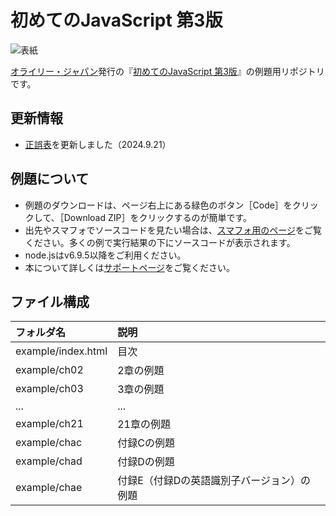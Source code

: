 # 初めてのJavaScript 第3版

![表紙](https://www.marlin-arms.com/jpn/arts/books-small/ljs3.png)

[オライリー・ジャパン](https://www.oreilly.co.jp/books/9784873117836/)発行の『[初めてのJavaScript 第3版](https://www.marlin-arms.com/support/ljs3/)』の例題用リポジトリです。

## 更新情報
 - <a href="https://marlin-arms.com/support/ljs3/errata.html">正誤表</a>を更新しました（2024.9.21）

## 例題について
<div>
<ul>
  <li>	
  例題のダウンロードは、ページ右上にある緑色のボタン［Code］をクリックして、［Download ZIP］をクリックするのが簡単です。
  </li>
  <li>
  出先やスマフォでソースコードを見たい場合は、<a href="https://www.marlin-arms.com/support/ljs3/example-mbl/index.html">スマフォ用のページ</a>をご覧ください。多くの例で実行結果の下にソースコードが表示されます。
  </li>
  <li>
  node.jsはv6.9.5以降をご利用ください。
  </li>
  <li>
  本について詳しくは<a href="https://www.marlin-arms.com/support/ljs3/">サポートページ</a>をご覧ください。
  </li>
</div>

## ファイル構成

|フォルダ名  |説明         |
|:--        |:--         |
|example/index.html       |目次    |
|example/ch02       |2章の例題    |
|example/ch03       |3章の例題    |
|...        |...         |
|example/ch21       |21章の例題   |
|example/chac       |付録Cの例題   |
|example/chad       |付録Dの例題   |
|example/chae       |付録E（付録Dの英語識別子バージョン）の例題   |



